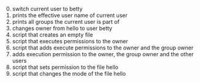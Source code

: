 0. switch current user to betty
1. prints the effective user name of current user
2. prints all groups the current user is part of
3. changes owner from hello to user betty
4. script that creates an empty file
5. script that executes permissions to the owner
6. script that adds execute permissions to the owner and the group owner
7. adds execution permission to the owner, the group owner and the other users
8. script that sets permission to the file hello
9. script that changes the mode of the file hello
